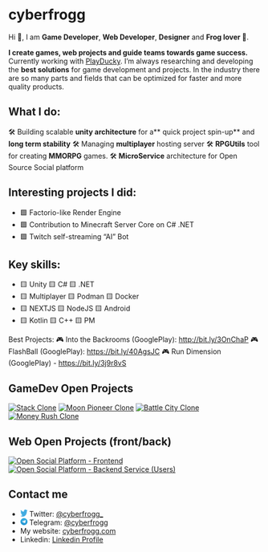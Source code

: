 

# cyberfrogg

Hi 👋, I am **Game Developer**, **Web Developer**, **Designer** and **Frog lover 🐸**.

**I create games, web projects and guide teams towards game success.** Currently working with [PlayDucky](https://playducky.com/).
I’m always researching and developing the **best solutions** for game development and projects. In the industry there are so many parts and fields that can be optimized for faster and more quality products.


## What I do:
🛠 Building scalable **unity architecture** for a** quick project spin-up** and **long term stability**
🛠 Managing **multiplayer** hosting server
🛠 **RPGUtils** tool for creating **MMORPG** games.
🛠 **MicroService** architecture for Open Source Social platform

## Interesting projects I did:
- 🟩 Factorio-like Render Engine 
- 🟩 Contribution to Minecraft Server Core on C# .NET
- 🟩 Twitch self-streaming “AI” Bot

## Key skills:
- 🟨 Unity         🟨 C#        🟨 .NET
- 🟨 Multiplayer   🟨 Podman    🟨 Docker
- 🟨 NEXTJS        🟨 NodeJS    🟨 Android
- 🟨 Kotlin	       🟨 C++       🟨 PM


Best Projects:
🎮 Into the Backrooms (GooglePlay): http://bit.ly/3OnChaP
🎮 FlashBall (GooglePlay): https://bit.ly/40AgsJC
🎮 Run Dimension (GooglePlay) - https://bit.ly/3j9r8vS

## GameDev Open Projects

[![Stack Clone](https://github-readme-stats.vercel.app/api/pin/?username=cyberfrogg&repo=Stack-Clone)](https://github.com/cyberfrogg/Stack-Clone)
[![Moon Pioneer Clone](https://github-readme-stats.vercel.app/api/pin/?username=cyberfrogg&repo=Moon-Pioneer-Clone)](https://github.com/cyberfrogg/Moon-Pioneer-Clone)
[![Battle City Clone](https://github-readme-stats.vercel.app/api/pin/?username=cyberfrogg&repo=Flappy-Bird-Clone)](https://github.com/cyberfrogg/Flappy-Bird-Clone)
[![Money Rush Clone](https://github-readme-stats.vercel.app/api/pin/?username=cyberfrogg&repo=Money-Rush-Clone)](https://github.com/cyberfrogg/Money-Rush-Clone)


## Web Open Projects (front/back)
[![Open Social Platform - Frontend](https://github-readme-stats.vercel.app/api/pin/?username=cyberfrogg&repo=open-social-platform-frontend)](https://github.com/cyberfrogg/open-social-platform-frontend)
[![Open Social Platform - Backend Service (Users)](https://github-readme-stats.vercel.app/api/pin/?username=cyberfrogg&repo=open-social-platform-backend-users)](https://github.com/cyberfrogg/open-social-platform-backend-users)


## Contact me

* <img src="https://raw.githubusercontent.com/cyberfrogg/cyberfrogg/ae39bf7c11c1e36b32d429e28532d95a844e816d/social_icon_twitter.svg" alt="twitter" width="14" height="14"/>  Twitter: [@cyberfrogg_](https://twitter.com/cyberfrogg_)
* <img src="https://raw.githubusercontent.com/cyberfrogg/cyberfrogg/05d2c8d6609df2ee94ba9a0e615093bdeffdfbbc/social_icon_telegram.svg" alt="telegram" width="14" height="14"/>  Telegram: [@cyberfrogg](https://t.me/cyberfrogg)
* My website: [cyberfrogg.com](https://cyberfrogg.com)
* Linkedin: [Linkedin Profile](https://www.linkedin.com/in/alexander-sudnik-a051b122a)
